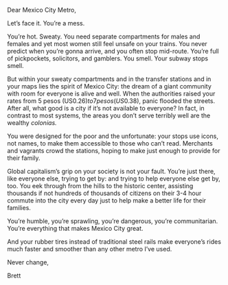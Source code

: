 
Dear Mexico City Metro,

Let’s face it. You’re a mess. 

You’re hot. Sweaty. You need separate compartments for males and females and yet most women still feel unsafe on your trains. You never predict when you’re gonna arrive, and you often stop mid-route. You’re full of pickpockets, solicitors, and gamblers. You smell. Your subway stops smell. 

But within your sweaty compartments and in the transfer stations and in your maps lies the spirit of Mexico City: the dream of a giant community with room for everyone is alive and well. When the authorities raised your rates from 5 pesos (US$0.26) to 7 pesos (US$0.38), panic flooded the streets. After all, what good is a city if it’s not available to everyone? In fact, in contrast to most systems, the areas you don’t serve terribly well are the wealthy _colonias._   

You were designed for the poor and the unfortunate: your stops use icons, not names, to make them accessible to those who can’t read. Merchants and vagrants crowd the stations, hoping to make just enough to provide for their family. 

Global capitalism’s grip on your society is not your fault. You’re just there, like everyone else, trying to get by: and trying to help everyone else get by, too. You eek through from the hills to the historic center, assisting thousands if not hundreds of thousands of citizens on their 3-4 hour commute into the city every day just to help make a better life for their families. 

You’re humble, you’re sprawling, you’re dangerous, you’re communitarian. You’re everything that makes Mexico City great. 

And your rubber tires instead of traditional steel rails make everyone’s rides much faster and smoother than any other metro I’ve used. 

Never change,

Brett 